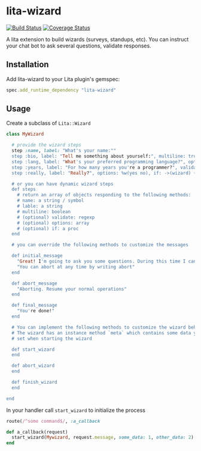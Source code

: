 # lita-wizard

[![Build Status](https://travis-ci.org/cristianbica/lita-wizard.png?branch=master)](https://travis-ci.org/cristianbica/lita-wizard)
[![Coverage Status](https://coveralls.io/repos/cristianbica/lita-wizard/badge.png)](https://coveralls.io/r/cristianbica/lita-wizard)

A lita extension to build wizards (surveys, standups, etc). You can instruct your chat bot to ask several questions, validate responses.

## Installation

Add lita-wizard to your Lita plugin's gemspec:

``` ruby
spec.add_runtime_dependency "lita-wizard"
```

## Usage

Create a subclass of `Lita::Wizard`

``` ruby
class MyWizard

  # provide the wizard steps
  step :name, label: "What's your name:""
  step :bio, label: "Tell me something about yourself:", multiline: true
  step :lang, label: "What's your preferred programming language?", options: %w(ruby php)
  step :years, label: "For how many years you're a programmer?", validate: /\d+/
  step :really, label: "Really?", options: %w(yes no), if: ->(wizard) { value_for(:years).to_i > 15 }

  # or you can have dynamic wizard steps
  def steps
    # return an array of objects responding to the following methods:
    # name: a string / symbol
    # lable: a string
    # multiline: boolean
    # (optional) validate: regexp
    # (optional) options: array
    # (optional) if: a proc
  end

  # you can override the following methods to customize the messages

  def initial_message
    "Great! I'm going to ask you some questions. During this time I cannot take regular commands. " \
    "You can abort at any time by writing abort"
  end

  def abort_message
    "Aborting. Resume your normal operations"
  end

  def final_message
    "You're done!"
  end

  # You can implement the following methods to customize the wizard behaviour.
  # The wizard has an instance method `meta` which contains some data you
  # set when starting the wizard

  def start_wizard
  end

  def abort_wizard
  end

  def finish_wizard
  end

end
```

In your handler call `start_wizard` to initialize the process


``` ruby
route(/^some command$/, :a_callback

def a_callback(request)
  start_wizard(Mywizard, request.message, some_data: 1, other_data: 2)
end
```



